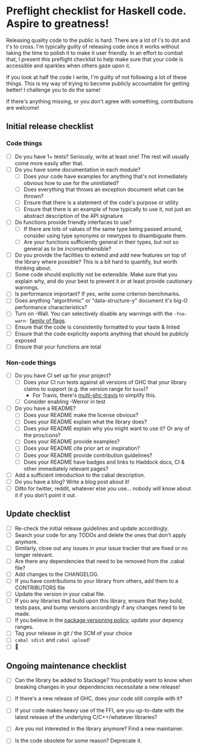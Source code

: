 # Preflight checklist for Haskell code. Aspire to greatness!

Releasing quality code to the public is hard. There are a lot of i's to dot and t's to cross. I'm typically guilty of releasing code once it works without taking the time to polish it to make it user friendly. In an effort to combat that, I present this preflight checklist to help make sure that your code is accessible and sparkles when others gaze upon it.

If you look at half the code I write, I'm guilty of not following a lot of these things. This is my way of trying to become publicly accountable for getting better! I challenge you to do the same!

If there's anything missing, or you don't agree with something, contributions are welcome!

## Initial release checklist

### Code things
- [ ] Do you have 1+ tests? Seriously, write at least one! The rest will usually come more easily after that.
- [ ] Do you have some documentation in each module?
  - [ ] Does your code have examples for anything that's not immediately obvious how to use for the uninitiated?
  - [ ] Does everything that throws an exception document what can be thrown?
  - [ ] Ensure that there is a statement of the code's purpose or utility
  - [ ] Ensure that there is an example of how typically to use it, not just an abstract description of the API signature
- [ ] Do functions provide friendly interfaces to use?
  - [ ] If there are lots of values of the same type being passed around, consider using type synonyms or newtypes to disambiguate them.
  - [ ] Are your functions sufficiently general in their types, but not so general as to be incomprehensible?
- [ ] Do you provide the facilities to extend and add new features on top of the library where possible? This is a bit hard to quantify, but worth thinking about.
- [ ] Some code should explicitly not be extensible. Make sure that you explain why, and do your best to prevent it or at least provide cautionary warnings.
- [ ] Is performance important? If yes, write some criterion benchmarks.
- [ ] Does anything "algorithmic" or "data-structure-y" document it's big-O performance characteristics?
- [ ] Turn on -Wall. You can selectively disable any warnings with the `-fno-warn-` [family of flags](https://downloads.haskell.org/~ghc/latest/docs/html/users_guide/options-sanity.html).
- [ ] Ensure that the code is consistently formatted to your taste & linted
- [ ] Ensure that the code explicitly exports anything that should be publicly exposed
- [ ] Ensure that your functions are total

### Non-code things
- [ ] Do you have CI set up for your project?
  - [ ] Does your CI run tests against all versions of GHC that your library claims to support (e.g. the version range for `base`)?
    - For Travis, there's [multi-ghc-travis](https://github.com/hvr/multi-ghc-travis) to simplify this.
  - [ ] Consider enabling -Werror in test
- [ ] Do you have a README?
  - [ ] Does your README make the license obvious?
  - [ ] Does your README explain what the library does?
  - [ ] Does your README explain why you might want to use it? Or any of the pros/cons?
  - [ ] Does your README provide examples?
  - [ ] Does your README cite prior art or inspiration?
  - [ ] Does your README provide contribution guidelines?
  - [ ] Does your README have badges and links to Haddock docs, CI & other immediately relevant pages?
- [ ] Add a sufficient introduction to the cabal description.
- [ ] Do you have a blog? Write a blog post about it!
- [ ] Ditto for twitter, reddit, whatever else you use... nobody will know about it if you don't point it out.

## Update checklist
- [ ] Re-check the initial release guidelines and update accordingly.
- [ ] Search your code for any TODOs and delete the ones that don't apply anymore.
- [ ] Similarly, close out any issues in your issue tracker that are fixed or no longer relevant.
- [ ] Are there any dependencies that need to be removed from the .cabal file?
- [ ] Add changes to the CHANGELOG.
- [ ] If you have contributions to your library from others, add them to a CONTRIBUTORS file
- [ ] Update the version in your cabal file.
- [ ] If you any libraries that build upon this library, ensure that they build, tests pass, and bump versions accordingly if any changes need to be made.
- [ ] If you believe in the [package versioning policy](https://wiki.haskell.org/Package_versioning_policy), update your depency ranges.
- [ ] Tag your release in git / the SCM of your choice
- [ ] `cabal sdist` and `cabal upload`!
- [ ] :beers:

## Ongoing maintenance checklist
- [ ] Can the library be added to Stackage? You probably want to know when breaking changes in your dependencies necessitate a new release!
- [ ] If there's a new release of GHC, does your code still compile with it?
- [ ] If your code makes heavy use of the FFI, are you up-to-date with the latest release of the underlying C/C++/whatever libraries?
- [ ] Are you not interested in the library anymore? Find a new maintainer.
- [ ] Is the code obsolete for some reason? Deprecate it.


